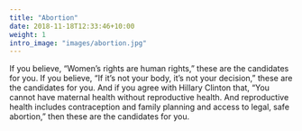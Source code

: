 ```yaml
---
title: "Abortion"
date: 2018-11-18T12:33:46+10:00
weight: 1
intro_image: "images/abortion.jpg"
---
```


If you believe, “Women’s rights are human rights,” these are the candidates for you.
If you believe, “If it’s not your body, it’s not your decision,” these are the candidates for you. And if you agree with Hillary Clinton that, “You cannot have maternal health without reproductive health. And reproductive health includes contraception and family planning and access to legal, safe abortion,” then these are the candidates for you. 
